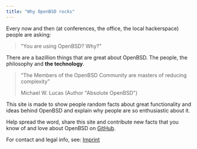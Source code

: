 ```yaml
---
title: "Why OpenBSD rocks"
---
```


Every now and then (at conferences, the office, the local hackerspace) people
are asking:

> "You are using OpenBSD? Why?"

There are a bazillion things that are great about OpenBSD. The people, the
philosophy and **the technology**.

> “The Members of the OpenBSD Community are masters of reducing complexity”
>
> Michael W. Lucas (Author "Absolute OpenBSD")

This site is made to show people random facts about great functionality and
ideas behind OpenBSD and explain why people are so enthusiastic about it.

Help spread the word, share this site and contribute new facts that you
know of and love about OpenBSD on
[GitHub](https://github.com/noqqe/why-openbsd.rocks).

For contact and legal info, see: [Imprint](/imprint)
